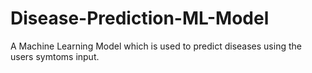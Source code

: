 # Disease-Prediction-ML-Model
A Machine Learning Model which is used to predict diseases using the users symtoms input.
